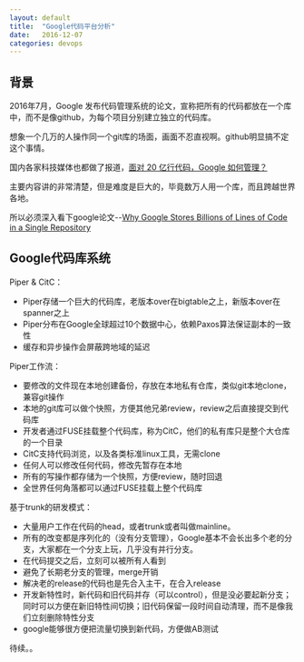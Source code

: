 ```yaml
---
layout: default
title:  "Google代码平台分析"
date:   2016-12-07
categories: devops
---
```


## 背景
2016年7月，Google 发布代码管理系统的论文，宣称把所有的代码都放在一个库中，而不是像github，为每个项目分别建立独立的代码库。

想象一个几万的人操作同一个git库的场面，画面不忍直视啊。github明显搞不定这个事情。

国内各家科技媒体也都做了报道，[面对 20 亿行代码，Google 如何管理？](https://linux.cn/article-6247-1.html)

主要内容讲的非常清楚，但是难度是巨大的，毕竟数万人用一个库，而且跨越世界各地。

所以必须深入看下google论文--[Why Google Stores Billions of Lines of Code in a Single Repository](http://www-scf.usc.edu/~csci572/papers/2016GoogleRepository.pdf)

## Google代码库系统
Piper & CitC：

- Piper存储一个巨大的代码库，老版本over在bigtable之上，新版本over在spanner之上
- Piper分布在Google全球超过10个数据中心，依赖Paxos算法保证副本的一致性
- 缓存和异步操作会屏蔽跨地域的延迟

Piper工作流：

- 要修改的文件现在本地创建备份，存放在本地私有仓库，类似git本地clone，兼容git操作
- 本地的git库可以做个快照，方便其他兄弟review，review之后直接提交到代码库
- 开发者通过FUSE挂载整个代码库，称为CitC，他们的私有库只是整个大仓库的一个目录
- CitC支持代码浏览，以及各类标准linux工具，无需clone
- 任何人可以修改任何代码，修改先暂存在本地
- 所有的写操作都存储为一个快照，方便review，随时回退
- 全世界任何角落都可以通过FUSE挂载上整个代码库

基于trunk的研发模式：
- 大量用户工作在代码的head，或者trunk或者叫做mainline。
- 所有的改变都是序列化的（没有分支管理），Google基本不会长出多个老的分支，大家都在一个分支上玩，几乎没有并行分支。
- 在代码提交之后，立刻可以被所有人看到
- 避免了长期老分支的管理，merge开销
- 解决老的release的代码也是先合入主干，在合入release
- 开发新特性时，新代码和旧代码并存（可以control），但是没必要起新分支；同时可以方便在新旧特性间切换；旧代码保留一段时间自动清理，而不是像我们立刻删除特性分支
- google能够很方便把流量切换到新代码，方便做AB测试

待续。。